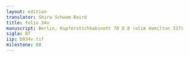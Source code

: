 ```yaml
---
layout: edition
translator: Shira Schwam-Baird
title: folio 34v
manuscript: Berlin, Kupferstichkabinett 78 D 8 (olim Hamilton 337)
sigla: BT
iip: b034v.tif
milestone: 68
---
```

